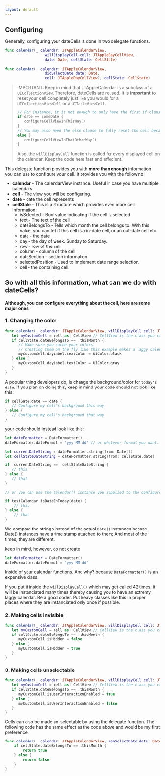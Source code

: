 ```yaml
---
layout: default
---
```


## Configuring
Generally, configuring your dateCells is done in two delegate functions.

```swift
func calendar(_ calendar: JTAppleCalendarView,
                  willDisplayCell cell: JTAppleDayCellView,
                  date: Date, cellState: CellState)
                  
func calendar(_ calendar: JTAppleCalendarView,
                  didSelectDate date: Date,
                  cell: JTAppleDayCellView?, cellState: CellState)
```

> IMPORTANT: Keep in mind that JTAppleCalendar is a subclass of a `UICollectionView`. Therefore, dateCells are reused. It is **important** to reset your cell completely just like you would for a `UICollectionViewCell` or a `UITableViewCell`.
> 
> ```swift
> // For instance, it is not enough to only have the first if clause:
> if date == someDate {
>    configureCellViewInThisWay()
> }
> // You may also need the else clause to fully reset the cell because cells are being reused.
> else {
>    configureCellViewInThatOtherWay()
> }
> ```
>
> Also, the `willDisplayCell` function is called for every displayed cell on the calendar. Keep the code here fast and effecient.

This delegate function provides you with **more than enough** information you can use to configure your cell. It provides you with the following:

* **calendar** - The calendarView instance. Useful in case you have multiple calendars.
* **cell** - The view you will be configuring.
* **date** - date the cell represents
* **cellState** - This is a structure which provides even more cell information:
  * isSelected - Bool value indicating if the cell is selected
  * text - The text of the cell
  * dateBelongsTo - Tells which month the cell belongs to. With this value, you can tell if this cell is a in-date cell, or an out-date cell etc.
  *  date - the date
  *  day - the day of week. Sunday to Saturday.
  *  row - row of the cell
  *  column - column of the cell
  *  dateSection - section information
  *  selectedPosition - Used to implement date range selection.
  *  cell - the containing cell.


## So with all this information, what can we do with dateCells?

#### Although, you can configure everything about the cell, here are some major ones.

### 1. Changing the color

```swift
func calendar(_ calendar: JTAppleCalendarView, willDisplayCell cell: JTAppleDayCellView, date: Date, cellState: CellState) {
   let myCustomCell = cell as! CellView // CellView is the class you created if you followed the Tutorial
   if cellState.dateBelongsTo == .thisMonth {
      // Make sure you cache your colors. 
      // Creating them on the fly like this example makes a laggy calendar
      myCustomCell.dayLabel.textColor = UIColor.black 
   } else {
      myCustomCell.dayLabel.textColor = UIColor.gray   
   }
}
```

A popular thing developers do, is change the background/color for `today's date`. If you plan on doing this, keep in mind your code should not look like this:

```swift
if cellSate.date == date {
   // Configure my cell's background this way
} else {
   // Configure my cell's background that way
}
```

your code should instead look like this:

```swift
let dateFormatter = DateFormatter()
dateFormatter.dateFormat = "yyy MM dd" // or whatever format you want.

let currentDateString = dateFormatter.string(from: Date())
let cellStateDateString = dateFormatter.string(from: cellState.date)

if  currentDateString ==  cellStateDateString {
   // this
} else {
   // that
}

// or you can use the Calendar() instance you supplied to the configure method

if testCalendar.isDateInToday(date) {
    // this
} else {
    // that
}
```

We compare the strings instead of the actual `Date()` instances becase Date() instances have a time stamp attached to them; And most of the times, they are different.

keep in mind, however, do not create

```swift
let dateFormatter = DateFormatter()
dateFormatter.dateFormat = "yyy MM dd"
```

Inside of your calendar functions.
And why? because `DateFormatter()` is an expensive class.

If you put it inside the `willDisplayCell()` which may get called 42 times,
it will be instanciated many times
thereby causing you to have an extremy laggy calendar. Be a good coder. Put heavy classes like this in proper places where they are instanciated only once if possible. 

### 2. Making cells invisible

```swift
func calendar(_ calendar: JTAppleCalendarView, willDisplayCell cell: JTAppleDayCellView, date: Date, cellState: CellState) {
   let myCustomCell = cell as! CellView // CellView is the class you created if you followed the Tutorial
   if cellState.dateBelongsTo == .thisMonth {
      myCustomCell.isHidden = false 
   } else {
      myCustomCell.isHidden = true  
   }
}
```

### 3. Making cells unselectable

```swift
func calendar(_ calendar: JTAppleCalendarView, willDisplayCell cell: JTAppleDayCellView, date: Date, cellState: CellState) {
   let myCustomCell = cell as! CellView // CellView is the class you created if you followed the Tutorial
   if cellState.dateBelongsTo == .thisMonth {
      myCustomCell.isUserInteractionEnabled = true 
   } else {
      myCustomCell.isUserInteractionEnabled = false  
   }
}
```

Cells can also be made un-selectable by using the delegate function. The following code has the same effect as the code above and would be my first preference.

```swift
func calendar(_ calendar: JTAppleCalendarView, canSelectDate date: Date, cell: JTAppleDayCellView, cellState: CellState) -> Bool {
    if cellState.dateBelongsTo == .thisMonth {
        return true
    } else {
        return false
    }
}
```